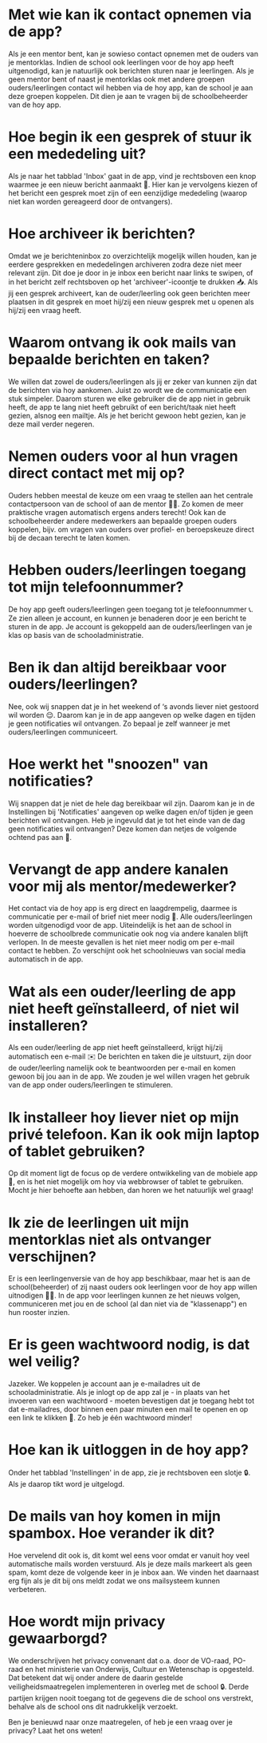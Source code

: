 # Met wie kan ik contact opnemen via de app?
Als je een mentor bent, kan je sowieso contact opnemen met de ouders van je mentorklas. Indien de school ook leerlingen voor de hoy app heeft uitgenodigd, kan je natuurlijk ook berichten sturen naar je leerlingen. Als je geen mentor bent of naast je mentorklas ook met andere groepen ouders/leerlingen contact wil hebben via de hoy app, kan de school je aan deze groepen koppelen. Dit dien je aan te vragen bij de schoolbeheerder van de hoy app.

# Hoe begin ik een gesprek of stuur ik een mededeling uit?
Als je naar het tabblad 'Inbox' gaat in de app, vind je rechtsboven een knop waarmee je een nieuw bericht aanmaakt 💬. Hier kan je vervolgens kiezen of het bericht een gesprek moet zijn of een eenzijdige mededeling (waarop niet kan worden gereageerd door de ontvangers).

# Hoe archiveer ik berichten?
Omdat we je berichteninbox zo overzichtelijk mogelijk willen houden, kan je eerdere gesprekken en mededelingen archiveren zodra deze niet meer relevant zijn. Dit doe je door in je inbox een bericht naar links te swipen, of in het bericht zelf rechtsboven op het 'archiveer'-icoontje te drukken 📥. Als jij een gesprek archiveert, kan de ouder/leerling ook geen berichten meer plaatsen in dit gesprek en moet hij/zij een nieuw gesprek met u openen als hij/zij een vraag heeft.

# Waarom ontvang ik ook mails van bepaalde berichten en taken?
We willen dat zowel de ouders/leerlingen als jij er zeker van kunnen zijn dat de berichten via hoy aankomen. Juist zo wordt we de communicatie een stuk simpeler. Daarom sturen we elke gebruiker die de app niet in gebruik heeft, de app te lang niet heeft gebruikt of een bericht/taak niet heeft gezien, alsnog een mailtje. Als je het bericht gewoon hebt gezien, kan je deze mail verder negeren.

# Nemen ouders voor al hun vragen direct contact met mij op?
Ouders hebben meestal de keuze om een vraag te stellen aan het centrale contactpersoon van de school of aan de mentor 🙋‍♀️. Zo komen de meer praktische vragen automatisch ergens anders terecht! Ook kan de schoolbeheerder andere medewerkers aan bepaalde groepen ouders koppelen, bijv. om vragen van ouders over profiel- en beroepskeuze direct bij de decaan terecht te laten komen.

# Hebben ouders/leerlingen toegang tot mijn telefoonnummer?
De hoy app geeft ouders/leerlingen geen toegang tot je telefoonnummer 📞. Ze zien alleen je account, en kunnen je benaderen door je een bericht te sturen in de app. Je account is gekoppeld aan de ouders/leerlingen van je klas op basis van de schooladministratie.

# Ben ik dan altijd bereikbaar voor ouders/leerlingen?
Nee, ook wij snappen dat je in het weekend of ‘s avonds liever niet gestoord wil worden 😌. Daarom kan je in de app aangeven op welke dagen en tijden je geen notificaties wil ontvangen. Zo bepaal je zelf wanneer je met ouders/leerlingen communiceert.

# Hoe werkt het "snoozen" van notificaties?
Wij snappen dat je niet de hele dag bereikbaar wil zijn. Daarom kan je in de Instellingen bij 'Notificaties' aangeven op welke dagen en/of tijden je geen berichten wil ontvangen. Heb je ingevuld dat je tot het einde van de dag geen notificaties wil ontvangen? Deze komen dan netjes de volgende ochtend pas aan 📲.

# Vervangt de app andere kanalen voor mij als mentor/medewerker?
Het contact via de hoy app is erg direct en laagdrempelig, daarmee is communicatie per e-mail of brief niet meer nodig 🧐. Alle ouders/leerlingen worden uitgenodigd voor de app. Uiteindelijk is het aan de school in hoeverre de schoolbrede communicatie ook nog via andere kanalen blijft verlopen. In de meeste gevallen is het niet meer nodig om per e-mail contact te hebben. Zo verschijnt ook het schoolnieuws van social media automatisch in de app.

# Wat als een ouder/leerling de app niet heeft geïnstalleerd, of niet wil installeren?
Als een ouder/leerling de app niet heeft geïnstalleerd, krijgt hij/zij automatisch een e-mail ✉️ De berichten en taken die je uitstuurt, zijn door de ouder/leerling namelijk ook te beantwoorden per e-mail en komen gewoon bij jou aan in de app. We zouden je wel willen vragen het gebruik van de app onder ouders/leerlingen te stimuleren.

# Ik installeer hoy liever niet op mijn privé telefoon. Kan ik ook mijn laptop of tablet gebruiken?
Op dit moment ligt de focus op de verdere ontwikkeling van de mobiele app 📱, en is het niet mogelijk om hoy via webbrowser of tablet te gebruiken. Mocht je hier behoefte aan hebben, dan horen we het natuurlijk wel graag!

# Ik zie de leerlingen uit mijn mentorklas niet als ontvanger verschijnen?
Er is een leerlingenversie van de hoy app beschikbaar, maar het is aan de school(beheerder) of zij naast ouders ook leerlingen voor de hoy app willen uitnodigen 👧🧒. In de app voor leerlingen kunnen ze het nieuws volgen, communiceren met jou en de school (al dan niet via de "klassenapp") en hun rooster inzien.

# Er is geen wachtwoord nodig, is dat wel veilig?
Jazeker. We koppelen je account aan je e-mailadres uit de schooladministratie. Als je inlogt op de app zal je - in plaats van het invoeren van een wachtwoord - moeten bevestigen dat je toegang hebt tot dat e-mailadres, door binnen een paar minuten een mail te openen en op een link te klikken 🔗. Zo heb je één wachtwoord minder!

# Hoe kan ik uitloggen in de hoy app?
Onder het tabblad 'Instellingen' in de app, zie je rechtsboven een slotje 🔒. Als je daarop tikt word je uitgelogd.

# De mails van hoy komen in mijn spambox. Hoe verander ik dit?
Hoe vervelend dit ook is, dit komt wel eens voor omdat er vanuit hoy veel automatische mails worden verstuurd. Als je deze mails markeert als geen spam, komt deze de volgende keer in je inbox aan. We vinden het daarnaast erg fijn als je dit bij ons meldt zodat we ons mailsysteem kunnen verbeteren.

# Hoe wordt mijn privacy gewaarborgd?
We onderschrijven het privacy convenant dat o.a. door de VO-raad, PO-raad en het ministerie van Onderwijs, Cultuur en Wetenschap is opgesteld. Dat betekent dat wij onder andere de daarin gestelde veiligheidsmaatregelen implementeren in overleg met de school 🔒. Derde partijen krijgen nooit toegang tot de gegevens die de school ons verstrekt, behalve als de school ons dit nadrukkelijk verzoekt.

Ben je benieuwd naar onze maatregelen, of heb je een vraag over je privacy? Laat het ons weten!
